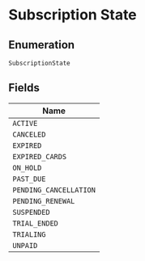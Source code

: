 
# Subscription State

## Enumeration

`SubscriptionState`

## Fields

| Name |
|  --- |
| `ACTIVE` |
| `CANCELED` |
| `EXPIRED` |
| `EXPIRED_CARDS` |
| `ON_HOLD` |
| `PAST_DUE` |
| `PENDING_CANCELLATION` |
| `PENDING_RENEWAL` |
| `SUSPENDED` |
| `TRIAL_ENDED` |
| `TRIALING` |
| `UNPAID` |

